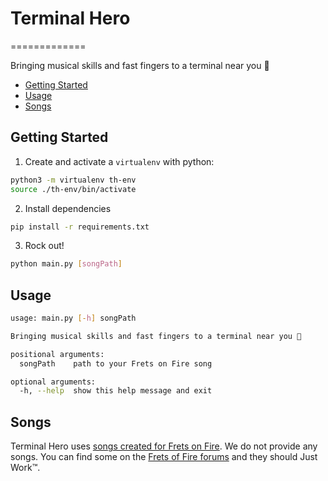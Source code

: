 # Terminal Hero
=============

Bringing musical skills and fast fingers to a terminal near you 🤘

* [Getting Started](#getting-started)
* [Usage](#usage)
* [Songs](#songs)

## Getting Started

1. Create and activate a `virtualenv` with python:

```bash
python3 -m virtualenv th-env
source ./th-env/bin/activate
```

2. Install dependencies

```bash
pip install -r requirements.txt
```

3. Rock out!

```bash
python main.py [songPath]
```

## Usage

```bash
usage: main.py [-h] songPath

Bringing musical skills and fast fingers to a terminal near you 🤘

positional arguments:
  songPath    path to your Frets on Fire song

optional arguments:
  -h, --help  show this help message and exit
```

## Songs

Terminal Hero uses [songs created for Frets on Fire](http://fretsonfire.wikidot.com/song-creation). We do not provide any songs. You can find some on the [Frets of Fire forums](http://fretsonfire.wikidot.com/custom-songs) and they should Just Work™.
